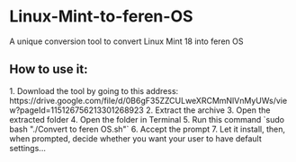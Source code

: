 # Linux-Mint-to-feren-OS
A unique conversion tool to convert Linux Mint 18 into feren OS

<h2>How to use it:</h2>
1. Download the tool by going to this address: https://drive.google.com/file/d/0B6gF35ZZCULweXRCMmNlVnMyUWs/view?pageId=115126756213301268923
2. Extract the archive
3. Open the extracted folder
4. Open the folder in Terminal
5. Run this command `sudo bash "./Convert to feren OS.sh"`
6. Accept the prompt
7. Let it install, then, when prompted, decide whether you want your user to have default settings...
